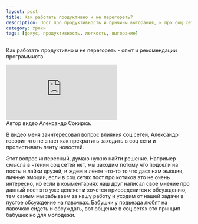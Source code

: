 ```yaml
---
layout: post
title: Как работать продуктивно и не перегореть?
description: Пост про продуктивность и причины выгорания, и про соц cети
category: Уроки
tags: [фокус, продуктивность, легкость, выгорание]
---
```

Как работать продуктивно и не перегореть - опыт и рекомендации программиста.

<div class="yt-video-container-1">
    <iframe src="https://www.youtube.com/embed/VqHzMHrf1nU?rel=0" frameborder="0" allowfullscreen></iframe>
</div>
Автор видео Александр Сокирка.

В видео меня заинтересовал вопрос влияния соц сетей, Александр говорит что не знает как прекратить заходить в соц сети и пролистывать ленту новостей. 
<p>
Этот вопрос интересный, думаю нужно найти решение. Например смысла в чтении соц сетей нет, мы заходим потому что подсели на посты и лайки друзей, и ждем в ленте что-то то что даст нам эмоции, личные эмоции, если в соц сетях пост про котиков это не очень интересно, но если в комментариях наш друг написал свое мнение про данный пост это уже цепляет и хочется присоеденится к обсуждению, тем самым мы забываем за нашу работу и уходим от нашей задачи в пустое обсуждение на лавочках. Бабушки у подьезда любят на лавочках сидеть и обсуждать, вот общение в соц сетях это принцип бабушек но для молодежи. 
</p>
